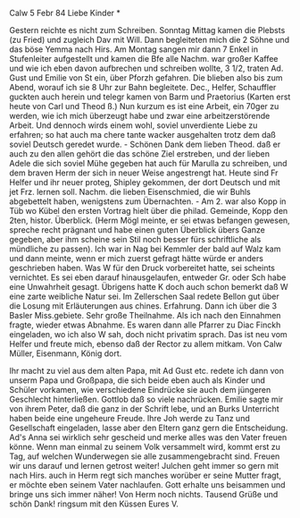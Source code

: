  Calw 5 Febr 84
Liebe Kinder <Marie>*

Gestern reichte es nicht zum Schreiben. Sonntag Mittag kamen die Plebsts (zu Fried) und zugleich Dav mit Will. Dann begleiteten mich die 2 Söhne und das böse Yemma nach Hirs. Am Montag sangen mir dann 7 Enkel in Stufenleiter aufgestellt und kamen die Bfe alle Nachm. war großer Kaffee und wie ich eben davon aufbrechen und schreiben wollte, 3 1/2, traten Ad. Gust und Emilie von St ein, über Pforzh gefahren. Die blieben also bis zum Abend, worauf ich sie 8 Uhr zur Bahn begleitete. Dec., Helfer, Schauffler guckten auch herein und telegr kamen von Barm und Praetorius (Karten erst heute von Carl und Theod ß.) Nun kurzum es ist eine Arbeit, ein 70ger zu werden, wie ich mich überzeugt habe und zwar eine arbeitzerstörende Arbeit. Und dennoch wirds einem wohl, soviel unverdiente Liebe zu erfahren; so hat auch ma chere tante wacker ausgehalten trotz dem daß soviel Deutsch geredet wurde. - Schönen Dank dem lieben Theod. daß er auch zu den allen gehört die das schöne Ziel erstreben, und der lieben Adele die sich soviel Mühe gegeben hat auch für Marulla zu schreiben, und dem braven Herm der sich in neuer Weise angestrengt hat. Heute sind Fr Helfer und ihr neuer proteg‚ Shipley gekommen, der dort Deutsch und mit jet Frz. lernen soll. Nachm. die lieben Eisenschmied, die wir Buhls abgebettelt haben, wenigstens zum Übernachten. - Am 2. war also Kopp in Tüb wo Kübel den ersten Vortrag hielt über die philad. Gemeinde, Kopp den 2ten, histor. Überblick. (Herm Mögl meinte, er sei etwas befangen gewesen, spreche recht prägnant und habe einen guten Überblick übers Ganze gegeben, aber ihm scheine sein Stil noch besser fürs schriftliche als mündliche zu passen). Ich war in Nag bei Kemmler der bald auf Walz kam und dann meinte, wenn er mich zuerst gefragt hätte würde er anders geschrieben haben. Was W für den Druck vorbereitet hatte, sei scheints vernichtet. Es sei eben darauf hinausgelaufen, entweder Gr. oder Sch habe eine Unwahrheit gesagt. Übrigens hatte K doch auch schon bemerkt daß W eine zarte weibliche Natur sei. Im Zellerschen Saal redete Bellon gut über die Losung mit Erläuterungen aus chines. Erfahrung. Dann ich über die 3 Basler Miss.gebiete. Sehr große Theilnahme. Als ich nach den Einnahmen fragte, wieder etwas Abnahme. Es waren dann alle Pfarrer zu Diac Finckh eingeladen, wo ich also W sah, doch nicht privatim sprach. Das ist neu vom Helfer und freute mich, ebenso daß der Rector zu allem mitkam. Von Calw Müller, Eisenmann, König dort.

Ihr macht zu viel aus dem alten Papa, mit Ad Gust etc. redete ich dann von unserm Papa und Großpapa, die sich beide eben auch als Kinder und Schüler vorkamen, wie verschiedene Eindrücke sie auch dem jüngeren Geschlecht hinterließen. Gottlob daß so viele nachrücken. Emilie sagte mir von ihrem Peter, daß die ganz in der Schrift lebe, und an Burks Unterricht haben beide eine ungeheure Freude. Ihre Joh werde zu Tanz und Gesellschaft eingeladen, lasse aber den Eltern ganz gern die Entscheidung. Ad's Anna sei wirklich sehr gescheid und merke alles was den Vater freuen könne. Wenn man einmal zu seinem Volk versammelt wird, kommt erst zu Tag, auf welchen Wunderwegen sie alle zusammengebracht sind. Freuen wir uns darauf und lernen getrost weiter! Julchen geht immer so gern mit nach Hirs. auch in Herm regt sich manches worüber er seine Mutter fragt, er möchte eben seinem Vater nachlaufen. Gott erhalte uns beisammen und bringe uns sich immer näher! Von Herm noch nichts. Tausend Grüße und schön Dank! ringsum mit den Küssen  Eures V.
